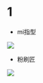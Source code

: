 # 1
+ mi指型
  
![](https://i2.kknews.cc/z-0WIwYH_ouuitd9jUgBfkoDgPN2siZQRoSsDPFWTHw/0.jpg)

+ 粉刷匠
  
![](https://www.qinyipu.com/d/file/jianpu/liuxinggequ/ed92719a676606ab3b55599c5af88bd9.jpg)

